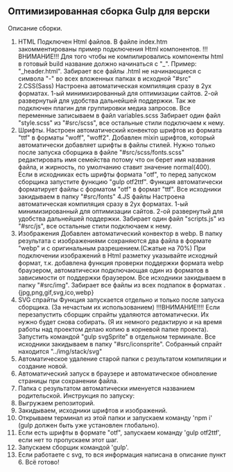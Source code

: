 ## Оптимизированная сборка Gulp для верски

Описание сборки.
1. HTML
Подключен Html файлов. В файле index.htm закомментированы пример подключения Html компонентов. 
!!!ВНИМАНИЕ!!! Для того чтобы не компилировались компоненты html в готовый build название должно начинаться с "_". Пример: "_header.html".
Забирает все файлы .html не начинающиеся с символа "-" во всех вложенных папках в исходной "#src"
2.CSS(Sass)
Настроена автоматическая компиляция сразу в 2ух форматах. 1-ый минимизированный для оптимизации сайтов. 2-ой развернутый для удобства дальнейшей поддержки. 
Так же подключен плагин для группировки медиа запросов.
Все переменные записываем в файл variables.scss
Забирает один файл "style.scss" из "#src/scss", все остальные стили подключаем к нему.
3. Шрифты.
Настроен автоматический конвектор шрифтов из формата "ttf" в форматы "woff", "woff2". 
Добавлен mixin шрифтов, который автоматически добавляет шрифты в файлы стилей. Нужно только  после запуска сборщика в файле "#src/scss/fonts.scss"  редактировать имя семейства потому что он берет имя названия файла, и жирность, по умолчанию ставит значение normal(400).
Если в исходниках есть шрифты формата "otf", то перед запуском сборщика запустите функцию "gulp otf2ttf". Функция автоматически форматирует файлы с форматом "otf" в формат "ttf".
Все исходники закидываем в папку "#src/fonts"
4.JS файлы
Настроена автоматическая компиляция сразу в 2ух форматах. 1-ый минимизированный для оптимизации сайтов. 2-ой развернутый для удобства дальнейшей поддержки. 
Забирает один файл "scripts.js" из "#src/js", все остальные стили подключаем к нему.
5. Изображения
Добавлен автоматический конвектор в webp.
В папку результата с изображениями сохраняются два файла в формате "webp" и с оригинальным разрешением.(Сжатые на 70%)
При подключении изображений в Html разметку указывайте исходный формат, т.к. добавлена функция проверки поддержки формата webp браузером, автоматически подключающая один из форматов в зависимости от поддержки браузером. 
Все исходники закидываем в папку "#src/img". Забирает все файлы из всех подпапок в форматах .{jpg,png,gif,svg,ico,webp}
6. SVG спрайты
Функция запускается отдельно и только после запуска сборщика. (За нечастым их использованием)
!!!ВНИМАНИЕ!!!! Если перезапустить сборщик спрайты удаляются автоматически. Их нужно будет снова собирать. (Я их немного редактирую и на время работы над проектом делаю копию
в корневой папке проекта).
Запустить командой "gulp svgSprite" в отдельном терминале.
Все исходники закидываем в папку "#src/iconsprite". Собранный спрайт находится "../img/stack/svg"
7. Автоматическое удаление старой папки с результатом компиляции и создание новой.
8. Автоматический запуск в браузере и автоматическое обновление страницы при сохранении файла.
9. Папка с результатом автоматически именуется названием родительской.
Инструкция по запуску:
1. Выгружаем репозиторий.
2. Закидываем, исходники шрифтов и изображений.
3. Открываем терминал из этой папки и запускаем команду 'npm i' (gulp должен быть уже установлен глобально).
4. Если есть шрифты в формате "otf", запускаем команду 'gulp otf2ttf', если нет то пропускаем этот шаг.
5. Запускаем сборщик командой 'gulp'.
6. Если работаете с svg, то вся информация написана в описание пункт 6.
Всё готово!
